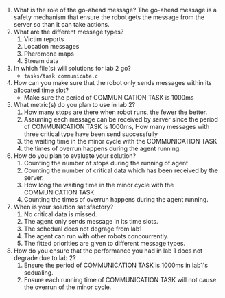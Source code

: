 1. What is the role of the go-ahead message?
   The go-ahead message is a safety mechanism that ensure the robot gets the message from the server so than it can take actions.
2. What are the different message types?
    1. Victim reports
    2. Location messages
    3. Pheromone maps
    4. Stream data
3. In which file(s) will solutions for lab 2 go?
   * `tasks/task communicate.c`
4. How can you make sure that the robot only sends messages within its allocated time slot?
   * Make sure the period of COMMUNICATION TASK is 1000ms
5. What metric(s) do you plan to use in lab 2?
   1. How many stops are there when robot runs, the fewer the better.
   2. Assuming each message can be received by server since the period of COMMUNICATION TASK is 1000ms, How many messages with three critical type have been send successfully
   3. the waiting time in the minor cycle with the COMMUNICATION TASK
   4. the times of overrun happens during the agent running.
6. How do you plan to evaluate your solution?
   1. Counting the number of stops during the running of agent
   2. Counting the number of critical data which has been received by the server.
   3. How long the waiting time in the minor cycle with the COMMUNICATION TASK
   4. Counting the times of overrun happens during the agent running.
7. When is your solution satisfactory?
   1. No critical data is missed.
   2. The agent only sends message in its time slots.
   3. The schedual does not degrage from lab1
   4. The agent can run with other robots concourrently. 
   5. The fitted priorities are given to different message types.
8. How do you ensure that the performance you had in lab 1 does not degrade due to lab 2?
   1. Ensure the period of COMMUNICATION TASK is 1000ms in lab1's scdualing.
   2. Ensure each running time of COMMUNICATION TASK will not cause the overrun of the minor cycle.